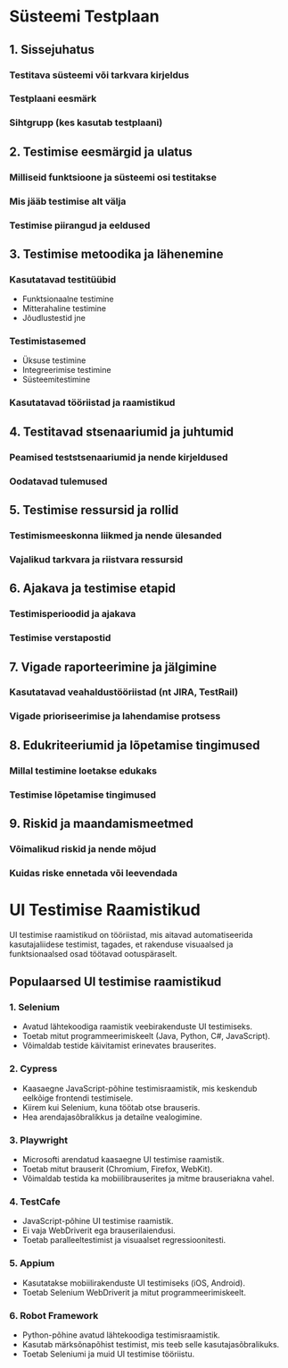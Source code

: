 # Süsteemi Testplaan

## 1. Sissejuhatus
### Testitava süsteemi või tarkvara kirjeldus

### Testplaani eesmärk

### Sihtgrupp (kes kasutab testplaani)

## 2. Testimise eesmärgid ja ulatus
### Milliseid funktsioone ja süsteemi osi testitakse

### Mis jääb testimise alt välja

### Testimise piirangud ja eeldused

## 3. Testimise metoodika ja lähenemine
### Kasutatavad testitüübid
- Funktsionaalne testimine
- Mitterahaline testimine
- Jõudlustestid jne

### Testimistasemed
- Üksuse testimine
- Integreerimise testimine
- Süsteemitestimine

### Kasutatavad tööriistad ja raamistikud

## 4. Testitavad stsenaariumid ja juhtumid
### Peamised teststsenaariumid ja nende kirjeldused

### Oodatavad tulemused

## 5. Testimise ressursid ja rollid
### Testimismeeskonna liikmed ja nende ülesanded

### Vajalikud tarkvara ja riistvara ressursid

## 6. Ajakava ja testimise etapid
### Testimisperioodid ja ajakava

### Testimise verstapostid

## 7. Vigade raporteerimine ja jälgimine
### Kasutatavad veahaldustööriistad (nt JIRA, TestRail)

### Vigade prioriseerimise ja lahendamise protsess

## 8. Edukriteeriumid ja lõpetamise tingimused
### Millal testimine loetakse edukaks

### Testimise lõpetamise tingimused

## 9. Riskid ja maandamismeetmed
### Võimalikud riskid ja nende mõjud

### Kuidas riske ennetada või leevendada


# UI Testimise Raamistikud

UI testimise raamistikud on tööriistad, mis aitavad automatiseerida kasutajaliidese testimist, tagades, et rakenduse visuaalsed ja funktsionaalsed osad töötavad ootuspäraselt. 

## Populaarsed UI testimise raamistikud

### 1. Selenium
- Avatud lähtekoodiga raamistik veebirakenduste UI testimiseks.
- Toetab mitut programmeerimiskeelt (Java, Python, C#, JavaScript).
- Võimaldab testide käivitamist erinevates brauserites.

### 2. Cypress
- Kaasaegne JavaScript-põhine testimisraamistik, mis keskendub eelkõige frontendi testimisele.
- Kiirem kui Selenium, kuna töötab otse brauseris.
- Hea arendajasõbralikkus ja detailne vealogimine.

### 3. Playwright
- Microsofti arendatud kaasaegne UI testimise raamistik.
- Toetab mitut brauserit (Chromium, Firefox, WebKit).
- Võimaldab testida ka mobiilibrauserites ja mitme brauseriakna vahel.

### 4. TestCafe
- JavaScript-põhine UI testimise raamistik.
- Ei vaja WebDriverit ega brauserilaiendusi.
- Toetab paralleeltestimist ja visuaalset regressioonitesti.

### 5. Appium
- Kasutatakse mobiilirakenduste UI testimiseks (iOS, Android).
- Toetab Selenium WebDriverit ja mitut programmeerimiskeelt.

### 6. Robot Framework
- Python-põhine avatud lähtekoodiga testimisraamistik.
- Kasutab märksõnapõhist testimist, mis teeb selle kasutajasõbralikuks.
- Toetab Seleniumi ja muid UI testimise tööriistu.
